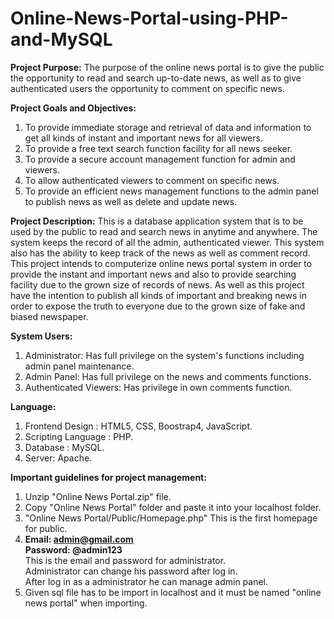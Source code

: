 # Online-News-Portal-using-PHP-and-MySQL
<b>Project Purpose:</b> 
The purpose of the online news portal is to give the public the opportunity to read and search
up-to-date news, as well as to give authenticated users the opportunity to comment on specific
news.

<b>Project Goals and Objectives:</b>
1. To provide immediate storage and retrieval of data and information to get all kinds of instant
and important news for all viewers.
2. To provide a free text search function facility for all news seeker.
3. To provide a secure account management function for admin and viewers.
4. To allow authenticated viewers to comment on specific news.
5. To provide an efficient news management functions to the admin panel to publish news as
well as delete and update news.

<b>Project Description:</b>
This is a database application system that is to be used by the public to read and search news in anytime and
anywhere. The system keeps the record of all the admin, authenticated viewer. This system
also has the ability to keep track of the news as well as comment record. This project intends to
computerize online news portal system in order to provide the instant and important news and
also to provide searching facility due to the grown size of records of news. As well as this
project have the intention to publish all kinds of important and breaking news in order to expose
the truth to everyone due to the grown size of fake and biased newspaper.

<b>System Users:</b>
1. Administrator: Has full privilege on the system's functions including admin panel
maintenance.
2. Admin Panel: Has full privilege on the news and comments functions.
3. Authenticated Viewers: Has privilege in own comments function.

<b>Language:</b>
1. Frontend Design : HTML5, CSS, Boostrap4, JavaScript.
2. Scripting Language : PHP.
3. Database : MySQL.
4. Server: Apache.

<b>Important guidelines for project management:</b>
1. Unzip "Online News Portal.zip" file.
2. Copy "Online News Portal" folder and paste it into your localhost folder.
3. "Online News Portal/Public/Homepage.php" This is the first homepage for public.
4. <b>Email: admin@gmail.com<br>
   Password: @admin123<br></b>
   This is the email and password for administrator.<br>
   Administrator can change his password after log in.<br>
   After log in as a administrator he can manage admin panel.
5. Given sql file has to be import in localhost and it must be named "online news portal" when importing.
